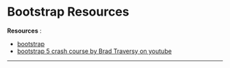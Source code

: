 # Bootstrap Resources

**Resources** :

- [bootstrap](https://getbootstrap.com/docs/5.0/getting-started/introduction/)
- [bootstrap 5 crash course by Brad Traversy on youtube](https://www.youtube.com/watch?v=4sosXZsdy-s&list=RDCMUC29ju8bIPH5as8OGnQzwJyA&index=2)

----